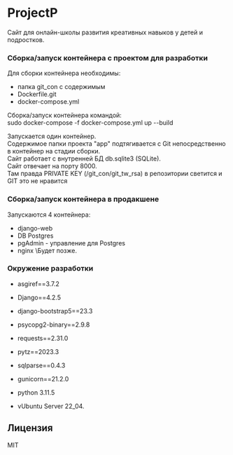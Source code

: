 # ProjectP
Сайт для онлайн-школы развития креативных навыков у детей и подростков.

### Сборка/запуск контейнера с проектом для разработки
Для сборки контейнера необходимы:
- папка git_con с содержимым
- Dockerfile.git
- docker-compose.yml

Сборка/запуск контейнера командой: \
    sudo docker-compose -f docker-compose.yml up --build

Запускается один контейнер.\
Содержимое папки проекта "app" подтягивается с Git непосредственно в контейнер на стадии сборки.\
Сайт работает с внутренней БД db.sqlite3 (SQLite).\
Сайт отвечает на порту 8000.\
Там правда PRIVATE KEY (/git_con/git_tw_rsa) в репозитории светится и GIT это не нравится

### Сборка/запуск контейнера в продакшене
Запускаются 4 контейнера:
- django-web
- DB Postgres
- pgAdmin - управление для Postgres
- nginx
\Будет позже.

### Окружение разработки
- asgiref==3.7.2
- Django==4.2.5
- django-bootstrap5==23.3
- psycopg2-binary==2.9.8
- requests==2.31.0
- pytz==2023.3
- sqlparse==0.4.3
- gunicorn==21.2.0

- python 3.11.5
- vUbuntu Server 22_04.

## Лицензия
MIT